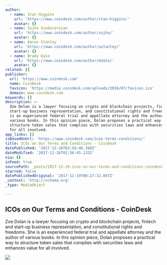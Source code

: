 ```yaml
---
author:
  - name: Stan Higgins
    url: 'https://www.coindesk.com/author/stan-higgins/'
    avatar: {}
  - name: Sujha Sundararajan
    url: 'https://www.coindesk.com/author/sujha/'
    avatar: {}
  - name: Aaron Stanley
    url: 'https://www.coindesk.com/author/astanley/'
    avatar: {}
  - name: Brady Dale
    url: 'https://www.coindesk.com/author/bdale/'
    avatar: {}
related: []
publisher:
  url: 'https://www.coindesk.com'
  name: CoinDesk
  favicon: 'https://media.coindesk.com/uploads/2016/07/favicon.ico'
  domain: www.coindesk.com
keywords: []
description: >-
  Zoe Dolan is a lawyer focusing on crypto and blockchain projects, fintech and
  start-up business representation, and constitutional rights and freedoms. She
  is an experienced federal trial and appellate attorney and the author of
  various books. In this opinion piece, Dolan proposes a practical way to
  structure token sales that complies with securities laws and enhances value
  for all involved.
app_links: []
isBasedOnUrl: 'https://www.coindesk.com/icos-terms-conditions/'
title: ICOs on Our Terms and Conditions - CoinDesk
datePublished: '2017-12-16T02:56:46.360Z'
dateModified: '2017-12-16T02:56:45.133Z'
via: {}
inFeed: true
sourcePath: _posts/2017-11-19-icos-on-our-terms-and-conditions-coindesk.md
starred: false
datePublishedOriginal: '2017-11-19T00:27:32.847Z'
_context: 'http://schema.org'
_type: MediaObject

---
```

<article style=""><h1>ICOs on Our Terms and Conditions - CoinDesk</h1><p>Zoe Dolan is a lawyer focusing on crypto and blockchain projects, fintech and start-up business representation, and constitutional rights and freedoms. She is an experienced federal trial and appellate attorney and the author of various books. In this opinion piece, Dolan proposes a practical way to structure token sales that complies with securities laws and enhances value for all involved.</p><img src="https://media.coindesk.com/uploads/2017/11/arrow-road-e1510947243629.jpg" /></article>
